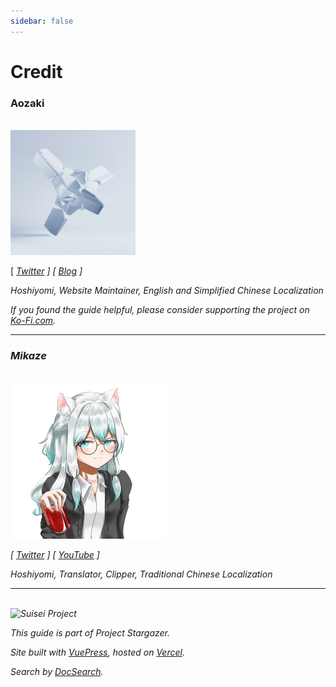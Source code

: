 ```yaml
---
sidebar: false
---
```


# Credit

<h3>Aozaki</h3>

<br>

<img src="./aozaki.jpg" height="200" width="200" />

[ [<i class="fab fa-twitter" /> Twitter](https://twitter.com/Aozaki__) ] [ [<i class="fas fa-feather-alt" /> Blog](https://aozaki.cc/) ]

Hoshiyomi, Website Maintainer, English and Simplified Chinese Localization

If you found the guide helpful, please consider supporting the project on [<i class="fas fa-coffee" /> Ko-Fi.com](https://ko-fi.com/project_stargazer).

---

<h3>Mikaze</h3>

<br>

<img src="./mikaze.jpg" width="250" />

[ [<i class="fab fa-twitter" /> Twitter](https://twitter.com/mikaze0322) ] [ [<i class="fab fa-youtube" /> YouTube](https://www.youtube.com/channel/UCrpkt3YHPdpciDy-96H_2mg) ]

Hoshiyomi, Translator, Clipper, Traditional Chinese Localization

---

<br>

<img src="/Project_Stargazer.svg" alt="Suisei Project" width="185.25" height="28">

This guide is part of *Project Stargazer*.

Site built with [VuePress](https://v2.vuepress.vuejs.org/zh/), hosted on [Vercel](https://vercel.com/).

Search by [DocSearch](https://docsearch.algolia.com/).
